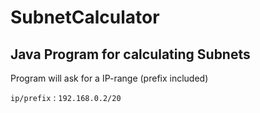 # SubnetCalculator
## Java Program for calculating Subnets

Program will ask for a IP-range (prefix included)  
  
`ip/prefix` : `192.168.0.2/20`
